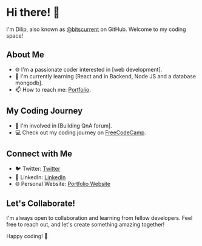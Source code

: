 # Hi there! 👋

I'm Dilip, also known as [@bitscurrent](https://github.com/bitscurrent) on GitHub. Welcome to my coding space!

## About Me

- 🌐 I'm a passionate coder interested in [web development].
- 🌱 I'm currently learning [React and in Backend, Node JS and a database mongodb].
- 📫 How to reach me: [Portfolio](https://bitscurrent.github.io/portfolio/).

## My Coding Journey

- 👀 I'm involved in [Building QnA forum].
- 💻 Check out my coding journey on [FreeCodeCamp](https://www.freecodecamp.org/byteberry).

## Connect with Me

- 🐦 Twitter: [Twitter](https://twitter.com/bitscurrent)
- 💼 LinkedIn: [LinkedIn](https://www.linkedin.com/in/deelep-%D7%93-72b50b276/)
- 🌐 Personal Website: [Portfolio Website](https://bitscurrent.github.io/portfolio/)

## Let's Collaborate!

I'm always open to collaboration and learning from fellow developers. Feel free to reach out, and let's create something amazing together!

Happy coding! 🚀
